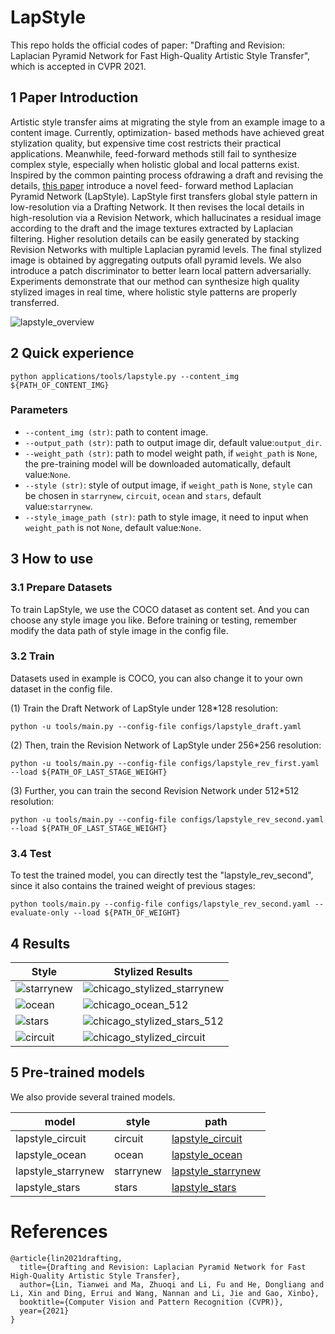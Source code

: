 

# LapStyle


This repo holds the official codes of paper: "Drafting and Revision: Laplacian Pyramid Network for Fast High-Quality Artistic Style Transfer", which is accepted in CVPR 2021.

## 1 Paper Introduction


Artistic style transfer aims at migrating the style from an example image to a content image. Currently, optimization- based methods have achieved great stylization quality, but expensive time cost restricts their practical applications. Meanwhile, feed-forward methods still fail to synthesize complex style, especially when holistic global and local patterns exist. Inspired by the common painting process ofdrawing a draft and revising the details, [this paper](https://arxiv.org/pdf/2104.05376.pdf)  introduce a novel feed- forward method Laplacian Pyramid Network (LapStyle). LapStyle first transfers global style pattern in low-resolution via a Drafting Network. It then revises the local details in high-resolution via a Revision Network, which hallucinates a residual image according to the draft and the image textures extracted by Laplacian filtering. Higher resolution details can be easily generated by stacking Revision Networks with multiple Laplacian pyramid levels. The final stylized image is obtained by aggregating outputs ofall pyramid levels. We also introduce a patch discriminator to better learn local pattern adversarially. Experiments demonstrate that our method can synthesize high quality stylized images in real time, where holistic style patterns are properly transferred.

![lapstyle_overview](https://user-images.githubusercontent.com/79366697/118654987-b24dc100-b81b-11eb-9430-d84630f80511.png)


## 2 Quick experience
```
python applications/tools/lapstyle.py --content_img ${PATH_OF_CONTENT_IMG}
```
### Parameters

- `--content_img (str)`: path to content image.
- `--output_path (str)`: path to output image dir, default value:`output_dir`.
- `--weight_path (str)`: path to model weight path, if `weight_path` is `None`, the pre-training model will be downloaded automatically, default value:`None`.
- `--style (str)`: style of output image, if `weight_path` is `None`, `style` can be chosen in `starrynew`, `circuit`, `ocean` and `stars`, default value:`starrynew`.
- `--style_image_path (str)`: path to style image, it need to input when `weight_path` is not `None`, default value:`None`.

## 3 How to use  

### 3.1 Prepare Datasets

To train LapStyle, we use the COCO dataset as content set. And you can choose any style image you like. Before training or testing, remember modify the data path of style image in the config file.


### 3.2 Train

Datasets used in example is COCO, you can also change it to your own dataset in the config file.

(1) Train the Draft Network of LapStyle under 128*128 resolution:
```
python -u tools/main.py --config-file configs/lapstyle_draft.yaml
```

(2) Then, train the Revision Network of LapStyle under 256*256 resolution:
```
python -u tools/main.py --config-file configs/lapstyle_rev_first.yaml --load ${PATH_OF_LAST_STAGE_WEIGHT}
```

(3) Further, you can train the second Revision Network under 512*512 resolution:

```
python -u tools/main.py --config-file configs/lapstyle_rev_second.yaml --load ${PATH_OF_LAST_STAGE_WEIGHT}
```

### 3.4 Test

To test the trained model, you can directly test the "lapstyle_rev_second", since it also contains the trained weight of previous stages:
```
python tools/main.py --config-file configs/lapstyle_rev_second.yaml --evaluate-only --load ${PATH_OF_WEIGHT}
```

## 4 Results

| Style | Stylized Results |
| --- | --- |
| ![starrynew](https://user-images.githubusercontent.com/79366697/118655415-1ec8c000-b81c-11eb-8002-90bf8d477860.png) | ![chicago_stylized_starrynew](https://user-images.githubusercontent.com/79366697/118655671-59325d00-b81c-11eb-93a3-4fcc24680124.png)|
| ![ocean](https://user-images.githubusercontent.com/79366697/118655407-1c666600-b81c-11eb-83a6-300ee1952415.png) | ![chicago_ocean_512](https://user-images.githubusercontent.com/79366697/118655625-4cae0480-b81c-11eb-83ec-30936ed3df65.png)|
| ![stars](https://user-images.githubusercontent.com/79366697/118655423-20928380-b81c-11eb-92bd-0deeb320ff14.png) | ![chicago_stylized_stars_512](https://user-images.githubusercontent.com/79366697/118655638-50da2200-b81c-11eb-9223-58d5df022fa5.png)|
| ![circuit](https://user-images.githubusercontent.com/79366697/118655399-196b7580-b81c-11eb-8bc5-d5ece80c18ba.jpg) | ![chicago_stylized_circuit](https://user-images.githubusercontent.com/79366697/118655660-56376c80-b81c-11eb-87f2-64ae5a82375c.png)|

## 5 Pre-trained models

We also provide several trained models.

| model | style | path |
|---|---|---|
| lapstyle_circuit  | circuit | [lapstyle_circuit](https://paddlegan.bj.bcebos.com/models/lapstyle_circuit.pdparams)
| lapstyle_ocean  | ocean | [lapstyle_ocean](https://paddlegan.bj.bcebos.com/models/lapstyle_ocean.pdparams)
| lapstyle_starrynew  | starrynew | [lapstyle_starrynew](https://paddlegan.bj.bcebos.com/models/lapstyle_starrynew.pdparams)
| lapstyle_stars  | stars | [lapstyle_stars](https://paddlegan.bj.bcebos.com/models/lapstyle_stars.pdparams)


# References



```
@article{lin2021drafting,
  title={Drafting and Revision: Laplacian Pyramid Network for Fast High-Quality Artistic Style Transfer},
  author={Lin, Tianwei and Ma, Zhuoqi and Li, Fu and He, Dongliang and Li, Xin and Ding, Errui and Wang, Nannan and Li, Jie and Gao, Xinbo},
  booktitle={Computer Vision and Pattern Recognition (CVPR)},
  year={2021}
}
```
